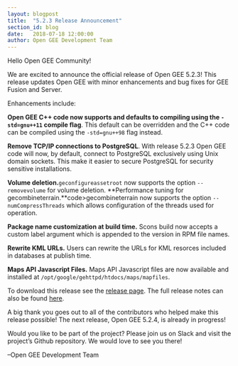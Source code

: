 ```yaml
---
layout: blogpost
title:  "5.2.3 Release Announcement"
section_id: blog
date:   2018-07-18 12:00:00
author: Open GEE Development Team
---
```


Hello Open GEE Community!
 
We are excited to announce the official release of Open GEE 5.2.3!  This release updates Open GEE with minor enhancements and bug fixes for GEE Fusion and Server.
 
Enhancements include:

**Open GEE C++ code now supports and defaults to compiling using the <code>-std=gnu++11</code> compile flag**. This default can be overridden and the C++ code can be compiled using the <code>-std=gnu++98</code> flag instead.

**Remove TCP/IP connections to PostgreSQL**. With release 5.2.3 Open GEE code will now, by default, connect to PostgreSQL exclusively using Unix domain sockets. This make it easier to secure PostgreSQL for security sensitive installations.

**Volume deletion.**<code>geconfigureassetroot</code> now supports the option <code>--removevolume</code> for volume deletion.
**Performance tuning for gecombineterrain.**code>gecombineterrain</code> now supports the option <code>--numCompressThreads</code> which allows configuration of the threads used for operation. 

**Package name customization at build time.** Scons build now accepts a custom label argument which is appended to the version in RPM file names.

**Rewrite KML URLs.** Users can rewrite the URLs for KML resorces included in databases at publish time.

**Maps API Javascript Files.** Maps API Javascript files are now available and installed at <code>/opt/google/gehttpd/htdocs/maps/mapfiles</code>.


To download this release see the [release page](https://github.com/google/earthenterprise/releases/tag/5.2.3-4.final). The full release notes can also be found [here](http://www.opengee.org/geedocs/answer/7160003.html).
 
A big thank you goes out to all of the contributors who helped make this release possible! The next release, Open GEE 5.2.4, is already in progress!
 
Would you like to be part of the project? Please join us on Slack and visit the project’s Github repository. We would love to see you there!
 
–Open GEE Development Team

